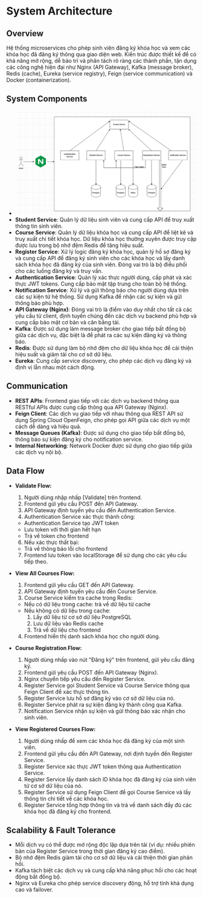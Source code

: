 # System Architecture

## Overview
Hệ thống microservices cho phép sinh viên đăng ký khóa học và xem các khóa học đã đăng ký thông qua giao diện web. Kiến trúc được thiết kế để có khả năng mở rộng, dễ bảo trì và phân tách rõ ràng các thành phần, tận dụng các công nghệ hiện đại như Nginx (API Gateway), Kafka (message broker), Redis (cache), Eureka (service registry), Feign (service communication) và Docker (containerization).

## System Components
- <img src="./assets/system.png" alt="description" width="800"/>
- **Student Service**: Quản lý dữ liệu sinh viên và cung cấp API để truy xuất thông tin sinh viên.
- **Course Service**: Quản lý dữ liệu khóa học và cung cấp API để liệt kê và truy xuất chi tiết khóa học. Dữ liệu khóa học thường xuyên được truy cập được lưu trong bộ nhớ đệm Redis để tăng hiệu suất.
- **Register Service**: Xử lý logic đăng ký khóa học, quản lý hồ sơ đăng ký và cung cấp API để đăng ký sinh viên cho các khóa học và lấy danh sách khóa học đã đăng ký của sinh viên. Đóng vai trò là bộ điều phối cho các luồng đăng ký và truy vấn.
- **Authentication Service**: Quản lý xác thực người dùng, cấp phát và xác thực JWT tokens. Cung cấp bảo mật tập trung cho toàn bộ hệ thống.
- **Notification Service**: Xử lý và gửi thông báo cho người dùng dựa trên các sự kiện từ hệ thống. Sử dụng Kafka để nhận các sự kiện và gửi thông báo phù hợp.
- **API Gateway (Nginx)**: Đóng vai trò là điểm vào duy nhất cho tất cả các yêu cầu từ client, định tuyến chúng đến các dịch vụ backend phù hợp và cung cấp bảo mật cơ bản và cân bằng tải.
- **Kafka**: Được sử dụng làm message broker cho giao tiếp bất đồng bộ giữa các dịch vụ, đặc biệt là để phát ra các sự kiện đăng ký và thông báo.
- **Redis**: Được sử dụng làm bộ nhớ đệm cho dữ liệu khóa học để cải thiện hiệu suất và giảm tải cho cơ sở dữ liệu.
- **Eureka**: Cung cấp service discovery, cho phép các dịch vụ đăng ký và định vị lẫn nhau một cách động.

## Communication
- **REST APIs**: Frontend giao tiếp với các dịch vụ backend thông qua RESTful APIs được cung cấp thông qua API Gateway (Nginx).
- **Feign Client**: Các dịch vụ giao tiếp với nhau thông qua REST API sử dụng Spring Cloud OpenFeign, cho phép gọi API giữa các dịch vụ một cách dễ dàng và hiệu quả.
- **Message Queues (Kafka)**: Được sử dụng cho giao tiếp bất đồng bộ, thông báo sự kiện đăng ký cho notification service.
- **Internal Networking**: Network Docker được sử dụng cho giao tiếp giữa các dịch vụ nội bộ.

## Data Flow
- **Validate Flow:**
  1. Người dùng nhập nhấp [Validate] trên frontend.
  2. Frontend gửi yêu cầu POST đến API Gateway.
  3. API Gateway định tuyến yêu cầu đến Authentication Service.
  5. Authentication Service xác thực thành công:
    - Authentication Service tạo JWT token
    - Lưu token với thời gian hết hạn
    - Trả về token cho frontend
  6. Nếu xác thực thất bại:
    - Trả về thông báo lỗi cho frontend
  7. Frontend lưu token vào localStorage để sử dụng cho các yêu cầu tiếp theo.

- **View All Courses Flow:**
  1. Frontend gửi yêu cầu GET đến API Gateway.
  2. API Gateway định tuyến yêu cầu đến Course Service.
  3. Course Service kiểm tra cache trong Redis:
    - Nếu có dữ liệu trong cache: trả về dữ liệu từ cache
    - Nếu không có dữ liệu trong cache:
      1. Lấy dữ liệu từ cơ sở dữ liệu PostgreSQL
      2. Lưu dữ liệu vào Redis cache
      3. Trả về dữ liệu cho frontend
  4. Frontend hiển thị danh sách khóa học cho người dùng.

- **Course Registration Flow:**
  1. Người dùng nhấp vào nút "Đăng ký" trên frontend, gửi yêu cầu đăng ký.
  2. Frontend gửi yêu cầu POST đến API Gateway (Nginx).
  4. Nginx chuyển tiếp yêu cầu đến Register Service.
  5. Register Service gọi Student Service và Course Service thông qua Feign Client để xác thực thông tin.
  6. Register Service lưu hồ sơ đăng ký vào cơ sở dữ liệu của nó.
  7. Register Service phát ra sự kiện đăng ký thành công qua Kafka.
  8. Notification Service nhận sự kiện và gửi thông báo xác nhận cho sinh viên.

- **View Registered Courses Flow:**
  1. Người dùng nhấp để xem các khóa học đã đăng ký của một sinh viên.
  2. Frontend gửi yêu cầu đến API Gateway, nơi định tuyến đến Register Service.
  3. Register Service xác thực JWT token thông qua Authentication Service.
  4. Register Service lấy danh sách ID khóa học đã đăng ký của sinh viên từ cơ sở dữ liệu của nó.
  5. Register Service sử dụng Feign Client để gọi Course Service và lấy thông tin chi tiết về các khóa học.
  6. Register Service tổng hợp thông tin và trả về danh sách đầy đủ các khóa học đã đăng ký cho frontend.



[//]: # (## Diagram)

[//]: # (- Một sơ đồ kiến trúc cấp cao nên được đặt trong `docs/asset/` để biểu diễn trực quan các thành phần và tương tác của chúng.)

## Scalability & Fault Tolerance
- Mỗi dịch vụ có thể được mở rộng độc lập dựa trên tải (ví dụ: nhiều phiên bản của Register Service trong thời gian đăng ký cao điểm).
- Bộ nhớ đệm Redis giảm tải cho cơ sở dữ liệu và cải thiện thời gian phản hồi.
- Kafka tách biệt các dịch vụ và cung cấp khả năng phục hồi cho các hoạt động bất đồng bộ.
- Nginx và Eureka cho phép service discovery động, hỗ trợ tính khả dụng cao và failover.

